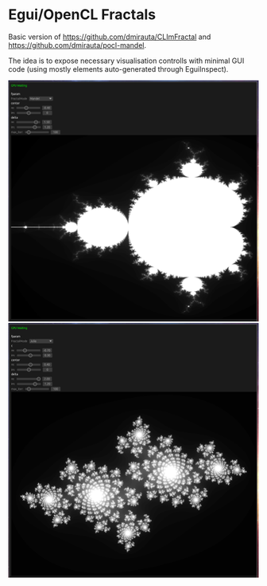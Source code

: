 # Egui/OpenCL Fractals

Basic version of https://github.com/dmirauta/CLImFractal and https://github.com/dmirauta/pocl-mandel.

The idea is to expose necessary visualisation controlls with minimal GUI code (using mostly elements auto-generated through EguiInspect).

![Image](./gallery/screenshot1.png)
![Image](./gallery/screenshot2.png)

